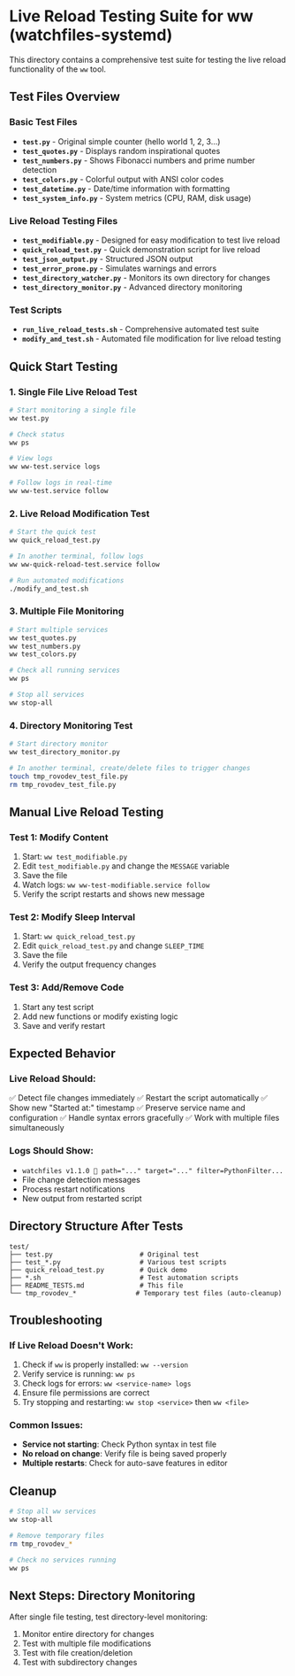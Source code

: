 # Live Reload Testing Suite for ww (watchfiles-systemd)

This directory contains a comprehensive test suite for testing the live reload functionality of the `ww` tool.

## Test Files Overview

### Basic Test Files
- **`test.py`** - Original simple counter (hello world 1, 2, 3...)
- **`test_quotes.py`** - Displays random inspirational quotes
- **`test_numbers.py`** - Shows Fibonacci numbers and prime number detection
- **`test_colors.py`** - Colorful output with ANSI color codes
- **`test_datetime.py`** - Date/time information with formatting
- **`test_system_info.py`** - System metrics (CPU, RAM, disk usage)

### Live Reload Testing Files
- **`test_modifiable.py`** - Designed for easy modification to test live reload
- **`quick_reload_test.py`** - Quick demonstration script for live reload
- **`test_json_output.py`** - Structured JSON output
- **`test_error_prone.py`** - Simulates warnings and errors
- **`test_directory_watcher.py`** - Monitors its own directory for changes
- **`test_directory_monitor.py`** - Advanced directory monitoring

### Test Scripts
- **`run_live_reload_tests.sh`** - Comprehensive automated test suite
- **`modify_and_test.sh`** - Automated file modification for live reload testing

## Quick Start Testing

### 1. Single File Live Reload Test
```bash
# Start monitoring a single file
ww test.py

# Check status
ww ps

# View logs
ww ww-test.service logs

# Follow logs in real-time
ww ww-test.service follow
```

### 2. Live Reload Modification Test
```bash
# Start the quick test
ww quick_reload_test.py

# In another terminal, follow logs
ww ww-quick-reload-test.service follow

# Run automated modifications
./modify_and_test.sh
```

### 3. Multiple File Monitoring
```bash
# Start multiple services
ww test_quotes.py
ww test_numbers.py
ww test_colors.py

# Check all running services
ww ps

# Stop all services
ww stop-all
```

### 4. Directory Monitoring Test
```bash
# Start directory monitor
ww test_directory_monitor.py

# In another terminal, create/delete files to trigger changes
touch tmp_rovodev_test_file.py
rm tmp_rovodev_test_file.py
```

## Manual Live Reload Testing

### Test 1: Modify Content
1. Start: `ww test_modifiable.py`
2. Edit `test_modifiable.py` and change the `MESSAGE` variable
3. Save the file
4. Watch logs: `ww ww-test-modifiable.service follow`
5. Verify the script restarts and shows new message

### Test 2: Modify Sleep Interval
1. Start: `ww quick_reload_test.py`
2. Edit `quick_reload_test.py` and change `SLEEP_TIME`
3. Save the file
4. Verify the output frequency changes

### Test 3: Add/Remove Code
1. Start any test script
2. Add new functions or modify existing logic
3. Save and verify restart

## Expected Behavior

### Live Reload Should:
✅ Detect file changes immediately
✅ Restart the script automatically
✅ Show new "Started at:" timestamp
✅ Preserve service name and configuration
✅ Handle syntax errors gracefully
✅ Work with multiple files simultaneously

### Logs Should Show:
- `watchfiles v1.1.0 👀 path="..." target="..." filter=PythonFilter...`
- File change detection messages
- Process restart notifications
- New output from restarted script

## Directory Structure After Tests
```
test/
├── test.py                      # Original test
├── test_*.py                    # Various test scripts
├── quick_reload_test.py         # Quick demo
├── *.sh                         # Test automation scripts
├── README_TESTS.md              # This file
└── tmp_rovodev_*               # Temporary test files (auto-cleanup)
```

## Troubleshooting

### If Live Reload Doesn't Work:
1. Check if `ww` is properly installed: `ww --version`
2. Verify service is running: `ww ps`
3. Check logs for errors: `ww <service-name> logs`
4. Ensure file permissions are correct
5. Try stopping and restarting: `ww stop <service>` then `ww <file>`

### Common Issues:
- **Service not starting**: Check Python syntax in test file
- **No reload on change**: Verify file is being saved properly
- **Multiple restarts**: Check for auto-save features in editor

## Cleanup
```bash
# Stop all ww services
ww stop-all

# Remove temporary files
rm tmp_rovodev_*

# Check no services running
ww ps
```

## Next Steps: Directory Monitoring
After single file testing, test directory-level monitoring:
1. Monitor entire directory for changes
2. Test with multiple file modifications
3. Test with file creation/deletion
4. Test with subdirectory changes
